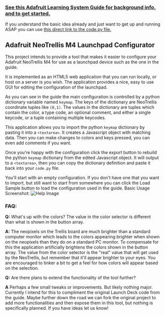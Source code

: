 ### [See this Adafruit Learning System Guide for background info, and to get started.](https://learn.adafruit.com/launch-deck-trellis-m4)

If you understand the basic idea already and just want to get up and running ASAP you can use [this direct link to the code.py file.](https://raw.githubusercontent.com/adafruit/Adafruit_Learning_System_Guides/master/Launch_Deck_Trellis_M4/launch_deck_trellis_m4.py)

## Adafruit NeoTrellis M4 Launchpad Configurator

This project intends to provide a tool that makes it easier to configure your Adafruit NeoTrellis M4 for use as a launchpad device such as the one in the guide.

It is implemented as an HTML5 web application that you can run locally, or host on a server is you wish. The application provides a nice, easy to use GUI for editing the configuration of the launchpad.

As you can see in the guide the main configuration is controlled by a python dictionary variable named `keymap`. The keys of the dictionary are NeoTrellis coordinate tuples like `(0,1)`. The values in the dictionary are tuples which contain the color, a type code, an optional comment, and either a single keycode, or a tuple containing multiple keycodes.

This application allows you to import the python `keymap` dictionary by pasting it into a `<textarea>`. It creates a Javascript object with matching data. Then you can make changes to colors and keys pressed, you can even add comments if you want. 

Once you're happy with the configuration click the export button to rebuild the python `keymap` dictionary from the edited Javascript object. It will output to a `<textarea>`, then you can copy the dictionary definition and paste it back into your `code.py` file. 

You'll start with an empty configuration. If you don't have one that you want to import, but still want to start from somewhere you can click the Load Sample button to load the configuration used in the guide.
Basic Usage Screenshot: 
![Help Image](https://raw.githubusercontent.com/FoamyGuy/NeoTrellis-M4-Launchpad-Configurator/master/help.PNG)


### FAQ:
**Q:** What's up with the colors? The value in the color selector is different than what is shown in the button array.

**A:** The neopixels on the Trellis board are much brighter than a standard computer monitor which leads to the colors appearing brighter when shown on the neopixels than they do on a standard PC monitor. To compensate for this the application artificially brightens the colors shown in the button array. The value from the color selector is the "real" value that will get used by the NeoTrellis, but remember that it'll appear brighter to your eyes. You are encouraged to tinker a bit to get a feel for how colors will appear based on the selection.

**Q:** Are there plans to extend the functionality of the tool further?

**A** Perhaps a few small tweaks or improvements. But likely nothing major. Currently I intend for this to compliment the original Launch Deck code from the guide. Maybe further down the road we can fork the original project to add more functionalities and then expose them in this tool, but nothing is specifically planned. If you have ideas let us know!